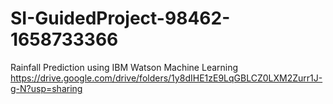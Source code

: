 # SI-GuidedProject-98462-1658733366
Rainfall Prediction using IBM Watson Machine Learning
https://drive.google.com/drive/folders/1y8dIHE1zE9LqGBLCZ0LXM2Zurr1J-g-N?usp=sharing
